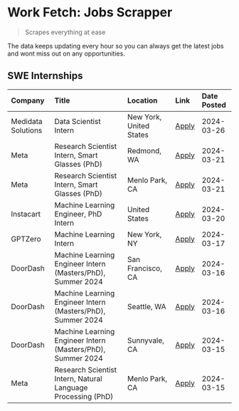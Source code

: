 # Work Fetch: Jobs Scrapper
> Scrapes everything at ease

The data keeps updating every hour so you can always get the latest jobs and wont miss out on any opportunities.

## SWE Internships
<!--START_SECTION:workfetch-->
| Company            | Title                                                        | Location                | Link                                                                                                                                                                                                                                                                     | Date Posted   |
|:-------------------|:-------------------------------------------------------------|:------------------------|:-------------------------------------------------------------------------------------------------------------------------------------------------------------------------------------------------------------------------------------------------------------------------|:--------------|
| Medidata Solutions | Data Scientist Intern                                        | New York, United States | [Apply](https://www.linkedin.com/jobs/view/data-scientist-intern-at-medidata-solutions-3810253704?position=11&pageNum=0&refId=Z6OODbYEvYYxcxfhdNTLnQ%3D%3D&trackingId=P4TEAcJoFnIEn%2B4t6AbEww%3D%3D&trk=public_jobs_jserp-result_search-card)                           | 2024-03-26    |
| Meta               | Research Scientist Intern, Smart Glasses (PhD)               | Redmond, WA             | [Apply](https://www.linkedin.com/jobs/view/research-scientist-intern-smart-glasses-phd-at-meta-3811304794?position=9&pageNum=0&refId=Z6OODbYEvYYxcxfhdNTLnQ%3D%3D&trackingId=ad2jo5bSPDnku%2Bzo8U8GUA%3D%3D&trk=public_jobs_jserp-result_search-card)                    | 2024-03-21    |
| Meta               | Research Scientist Intern, Smart Glasses (PhD)               | Menlo Park, CA          | [Apply](https://www.linkedin.com/jobs/view/research-scientist-intern-smart-glasses-phd-at-meta-3811308332?position=13&pageNum=0&refId=Z6OODbYEvYYxcxfhdNTLnQ%3D%3D&trackingId=cULOOrYYSP32sLZnJMKamg%3D%3D&trk=public_jobs_jserp-result_search-card)                     | 2024-03-21    |
| Instacart          | Machine Learning Engineer, PhD Intern                        | United States           | [Apply](https://www.linkedin.com/jobs/view/machine-learning-engineer-phd-intern-at-instacart-3815634369?position=5&pageNum=0&refId=Z6OODbYEvYYxcxfhdNTLnQ%3D%3D&trackingId=Nsd9tjndSKy4VOx1hDnHGQ%3D%3D&trk=public_jobs_jserp-result_search-card)                        | 2024-03-20    |
| GPTZero            | Machine Learning Intern                                      | New York, NY            | [Apply](https://www.linkedin.com/jobs/view/machine-learning-intern-at-gptzero-3860723963?position=10&pageNum=0&refId=Z6OODbYEvYYxcxfhdNTLnQ%3D%3D&trackingId=ii5jNIwEVxjMLX2hnspjtA%3D%3D&trk=public_jobs_jserp-result_search-card)                                      | 2024-03-17    |
| DoorDash           | Machine Learning Engineer Intern (Masters/PhD), Summer 2024  | San Francisco, CA       | [Apply](https://www.linkedin.com/jobs/view/machine-learning-engineer-intern-masters-phd-summer-2024-at-doordash-3736457737?position=3&pageNum=0&refId=Z6OODbYEvYYxcxfhdNTLnQ%3D%3D&trackingId=C9%2FSA%2FdpCktsuumdEDtPpA%3D%3D&trk=public_jobs_jserp-result_search-card) | 2024-03-16    |
| DoorDash           | Machine Learning Engineer Intern (Masters/PhD), Summer 2024  | Seattle, WA             | [Apply](https://www.linkedin.com/jobs/view/machine-learning-engineer-intern-masters-phd-summer-2024-at-doordash-3736455966?position=4&pageNum=0&refId=Z6OODbYEvYYxcxfhdNTLnQ%3D%3D&trackingId=amCBhWZAwjpxsx8bOqjGng%3D%3D&trk=public_jobs_jserp-result_search-card)     | 2024-03-16    |
| DoorDash           | Machine Learning Engineer Intern (Masters/PhD), Summer 2024  | Sunnyvale, CA           | [Apply](https://www.linkedin.com/jobs/view/machine-learning-engineer-intern-masters-phd-summer-2024-at-doordash-3736454973?position=2&pageNum=0&refId=Z6OODbYEvYYxcxfhdNTLnQ%3D%3D&trackingId=VRxlJ%2FGJP8I0T3N2qHkXlg%3D%3D&trk=public_jobs_jserp-result_search-card)   | 2024-03-15    |
| Meta               | Research Scientist Intern, Natural Language Processing (PhD) | Menlo Park, CA          | [Apply](https://www.linkedin.com/jobs/view/research-scientist-intern-natural-language-processing-phd-at-meta-3858718375?position=12&pageNum=0&refId=Z6OODbYEvYYxcxfhdNTLnQ%3D%3D&trackingId=3%2B4MS0oOHV76SqloSkw3UA%3D%3D&trk=public_jobs_jserp-result_search-card)     | 2024-03-15    |
<!--END_SECTION:workfetch-->
